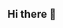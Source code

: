 ## Hi there 👋

<!--
**gloodu/gloodu** is a ✨ _special_ ✨ repository because its `README.md` (this file) appears on your GitHub profile.

Here are some ideas to get you started:

 🔭 I’m currently working on OCI.
 🌱 I’m currently learning Python and Golang.
 👯 I’m looking to collaborate on new projects
- 💬 Ask me about yoga
- 📫 How to reach me: Loodug@gmail.com
- 😄 Pronouns: ...
- ⚡ Fun fact: ...
-->
